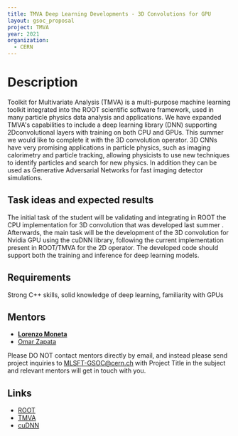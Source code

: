 ```yaml
---
title: TMVA Deep Learning Developments - 3D Convolutions for GPU
layout: gsoc_proposal
project: TMVA
year: 2021
organization:
  - CERN
---
```


# Description

Toolkit for Multivariate Analysis (TMVA) is a multi-purpose machine learning toolkit integrated into the ROOT scientific software framework, used in many particle physics data analysis and
applications. We have expanded TMVA's capabilities to include a deep learning library (DNN) supporting 2Dconvolutional layers with training on both CPU and GPUs. This summer we would like to complete it
with the 3D convolution operator.
3D CNNs have very promising applications in particle physics, such as imaging calorimetry and particle tracking, allowing physicists to use new techniques to identify particles and search for new physics. In addition they can be used as Generative Adversarial Networks for fast imaging detector simulations.




## Task ideas and expected results
The initial task of the student will be validating and integrating in ROOT the  CPU implementation for 3D convolution that was developed last summer .
Afterwards, the main task will be the development of the 3D convolution for Nvidia GPU using the cuDNN library, following the current implementation present in ROOT/TMVA for the 2D operator. 
The developed code should support both the training and inference for deep learning models.

## Requirements 
Strong C++ skills, solid knowledge of deep learning, familiarity with GPUs

## Mentors
  * **[Lorenzo Moneta](mailto:Lorenzo.Moneta@cern.ch)**
  * [Omar Zapata](mailto:Omar.Zapata@cern.ch)
  
Please DO NOT contact mentors directly by email, and instead please send project inquiries to MLSFT-GSOC@cern.ch with Project Title in the subject and relevant mentors will get in touch with you. 

## Links
  * [ROOT](https://root.cern/)
  * [TMVA](https://root.cern/manual/tmva/)
  * [cuDNN](https://docs.nvidia.com/deeplearning/cudnn/developer-guide/index.html)
